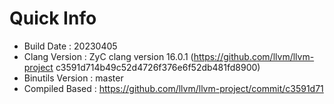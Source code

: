 # Quick Info
* Build Date : 20230405
* Clang Version : ZyC clang version 16.0.1 (https://github.com/llvm/llvm-project c3591d714b49c52d4726f376e6f52db481fd8900)
* Binutils Version : master
* Compiled Based : https://github.com/llvm/llvm-project/commit/c3591d71

